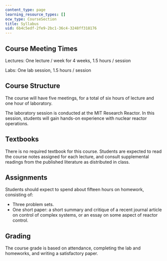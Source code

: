 ```yaml
---
content_type: page
learning_resource_types: []
ocw_type: CourseSection
title: Syllabus
uid: 6b4c5edf-2fe9-2bc1-36c4-3248ff318176
---
```


Course Meeting Times
--------------------

Lectures: One lecture / week for 4 weeks, 1.5 hours / session

Labs: One lab session, 1.5 hours / session

Course Structure
----------------

The course will have five meetings, for a total of six hours of lecture and one hour of laboratory.

The laboratory session is conducted at the MIT Research Reactor. In this session, students will gain hands-on experience with nuclear reactor operations.

Textbooks
---------

There is no required textbook for this course. Students are expected to read the course notes assigned for each lecture, and consult supplemental readings from the published literature as distributed in class.

Assignments
-----------

Students should expect to spend about fifteen hours on homework, consisting of:

*   Three problem sets.
*   One short paper: a short summary and critique of a recent journal article on control of complex systems, or an essay on some aspect of reactor control.

Grading
-------

The course grade is based on attendance, completing the lab and homeworks, and writing a satisfactory paper.